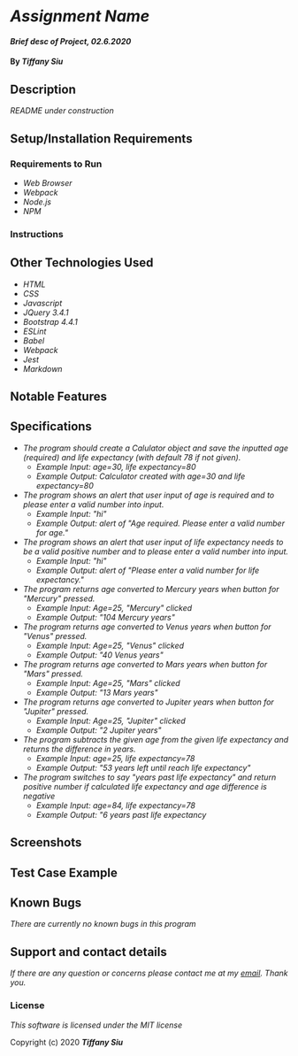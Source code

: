 # _Assignment Name_

#### _Brief desc of Project, 02.6.2020_
<!-- ##### _Version 1.1 Updated 01.11.2020_ -->

#### By _**Tiffany Siu**_

## Description

_README under construction_
<!-- _Detailed desc w/ purpose/usage, what does, motivation to create, why exists, other info for users/developers to have_ -->

## Setup/Installation Requirements

### Requirements to Run
* _Web Browser_
* _Webpack_
* _Node.js_
* _NPM_

### Instructions

<!-- **This page may be viewed by:**

1. Download and install Node.js from the [official website](https://nodejs.org/en/download/)
2. Clone the [repository](https://github.com/TSiu88/beep-boop.git) from my [GitHub page](https://github.com/TSiu88)
3. Use a command line/Bash to move to the project directory with `cd into-project-directory`
4. Run `npm install` to get all dependencies. 
5. Run `npm run start` to start up the program -->

<!-- _This page may be viewed by cloning the [repository](https://github.com/TSiu88/beep-boop.git) from my [GitHub page](https://github.com/TSiu88) and opening the **index.html** file in any web browser._ -->

<!-- _Other things need to run like servers, databases, code, how to install and use program_ -->

## Other Technologies Used

* _HTML_
* _CSS_
* _Javascript_
* _JQuery 3.4.1_
* _Bootstrap 4.4.1_
* _ESLint_
* _Babel_
* _Webpack_
* _Jest_
* _Markdown_

## Notable Features
<!-- _features that make project stand out_ -->

## Specifications

* _The program should create a Calulator object and save the inputted age (required) and life expectancy (with default 78 if not given)._
  * _Example Input: age=30, life expectancy=80_
  * _Example Output: Calculator created with age=30 and life expectancy=80_
* _The program shows an alert that user input of age is required and to please enter a valid number into input._
  * _Example Input: "hi"_
  * _Example Output: alert of "Age required.  Please enter a valid number for age."_
* _The program shows an alert that user input of life expectancy needs to be a valid positive number and to please enter a valid number into input._
  * _Example Input: "hi"_
  * _Example Output: alert of "Please enter a valid number for life expectancy."_
* _The program returns age converted to Mercury years when button for "Mercury" pressed._
  * _Example Input: Age=25, "Mercury" clicked_
  * _Example Output: "104 Mercury years"_
* _The program returns age converted to Venus years when button for "Venus" pressed._
  * _Example Input: Age=25, "Venus" clicked_
  * _Example Output: "40 Venus years"_
* _The program returns age converted to Mars years when button for "Mars" pressed._
  * _Example Input: Age=25, "Mars" clicked_
  * _Example Output: "13 Mars years"_
* _The program returns age converted to Jupiter years when button for "Jupiter" pressed._
  * _Example Input: Age=25, "Jupiter" clicked_
  * _Example Output: "2 Jupiter years"_
* _The program subtracts the given age from the given life expectancy and returns the difference in years._
  * _Example Input: age=25, life expectancy=78_
  * _Example Output: "53 years left until reach life expectancy"_
* _The program switches to say "years past life expectancy" and return positive number if calculated life expectancy and age difference is negative_
  * _Example Input: age=84, life expectancy=78_
  * _Example Output: "6 years past life expectancy_

## Screenshots

<!-- _Here is a snippet of what the input looks like:_

![Snippet of input fields](img/snippet1.png)

_Here is a preview of what the output looks like:_

![Snippet of output box](img/snippet2.png) -->

<!-- _{Show pictures using ![alt text](image.jpg), show what library does as concisely as possible but don't need to explain how project solves problem from `code`_ -->

## Test Case Example
<!-- _Tests are done through Jest and are run from the command line prompt with `npm test`._
_Some example tests:_
![Snippet of an example test](img/test1.png)

![Snippet of an example result](img/test2.png) -->
<!-- _describe and show how to run tests with `code` examples}_ -->

## Known Bugs

_There are currently no known bugs in this program_

## Support and contact details

_If there are any question or concerns please contact me at my [email](mailto:tsiu88@gmail.com). Thank you._

### License

*This software is licensed under the MIT license*

Copyright (c) 2020 **_Tiffany Siu_**
